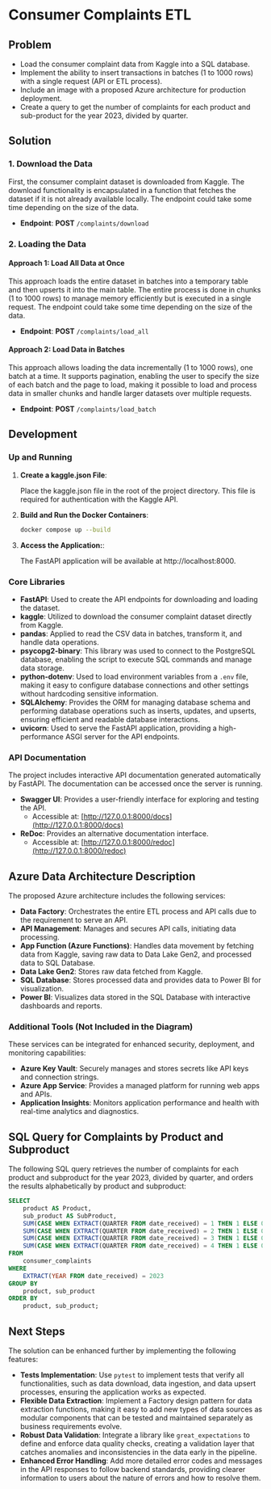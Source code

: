 # Consumer Complaints ETL

## Problem

- Load the consumer complaint data from Kaggle into a SQL database.
- Implement the ability to insert transactions in batches (1 to 1000 rows) with a single request (API or ETL process).
- Include an image with a proposed Azure architecture for production deployment.
- Create a query to get the number of complaints for each product and sub-product for the year 2023, divided by quarter.

## Solution

### 1. Download the Data

First, the consumer complaint dataset is downloaded from Kaggle. The download functionality is encapsulated in a function that fetches the dataset if it is not already available locally. The endpoint could take some time depending on the size of the data.

- **Endpoint**: **POST** `/complaints/download`

### 2. Loading the Data

#### Approach 1: Load All Data at Once

This approach loads the entire dataset in batches into a temporary table and then upserts it into the main table. The entire process is done in chunks (1 to 1000 rows) to manage memory efficiently but is executed in a single request. The endpoint could take some time depending on the size of the data.

- **Endpoint**: **POST** `/complaints/load_all`

#### Approach 2: Load Data in Batches

This approach allows loading the data incrementally (1 to 1000 rows), one batch at a time. It supports pagination, enabling the user to specify the size of each batch and the page to load, making it possible to load and process data in smaller chunks and handle larger datasets over multiple requests.

- **Endpoint**: **POST** `/complaints/load_batch`

## Development

### Up and Running

1. **Create a kaggle.json File**:

   Place the kaggle.json file in the root of the project directory. This file is required for authentication with the Kaggle API.

2. **Build and Run the Docker Containers**:

   ```bash
   docker compose up --build
   ```

3. **Access the Application:**:

   The FastAPI application will be available at http://localhost:8000.

### Core Libraries

- **FastAPI**: Used to create the API endpoints for downloading and loading the dataset.
- **kaggle**: Utilized to download the consumer complaint dataset directly from Kaggle.
- **pandas**: Applied to read the CSV data in batches, transform it, and handle data operations.
- **psycopg2-binary**: This library was used to connect to the PostgreSQL database, enabling the script to execute SQL commands and manage data storage.
- **python-dotenv**: Used to load environment variables from a `.env` file, making it easy to configure database connections and other settings without hardcoding sensitive information.
- **SQLAlchemy**: Provides the ORM for managing database schema and performing database operations such as inserts, updates, and upserts, ensuring efficient and readable database interactions.
- **uvicorn**: Used to serve the FastAPI application, providing a high-performance ASGI server for the API endpoints.

### API Documentation

The project includes interactive API documentation generated automatically by FastAPI. The documentation can be accessed once the server is running.

- **Swagger UI**: Provides a user-friendly interface for exploring and testing the API.
  - Accessible at: [http://127.0.0.1:8000/docs](http://127.0.0.1:8000/docs)
- **ReDoc**: Provides an alternative documentation interface.
  - Accessible at: [http://127.0.0.1:8000/redoc](http://127.0.0.1:8000/redoc)

## Azure Data Architecture Description

The proposed Azure architecture includes the following services:

- **Data Factory**: Orchestrates the entire ETL process and API calls due to the requirement to serve an API.
- **API Management**: Manages and secures API calls, initiating data processing.
- **App Function (Azure Functions)**: Handles data movement by fetching data from Kaggle, saving raw data to Data Lake Gen2, and processed data to SQL Database.
- **Data Lake Gen2**: Stores raw data fetched from Kaggle.
- **SQL Database**: Stores processed data and provides data to Power BI for visualization.
- **Power BI**: Visualizes data stored in the SQL Database with interactive dashboards and reports.

### Additional Tools (Not Included in the Diagram)

These services can be integrated for enhanced security, deployment, and monitoring capabilities:

- **Azure Key Vault**: Securely manages and stores secrets like API keys and connection strings.
- **Azure App Service**: Provides a managed platform for running web apps and APIs.
- **Application Insights**: Monitors application performance and health with real-time analytics and diagnostics.

## SQL Query for Complaints by Product and Subproduct

The following SQL query retrieves the number of complaints for each product and subproduct for the year 2023, divided by quarter, and orders the results alphabetically by product and subproduct:

```sql
SELECT
    product AS Product,
    sub_product AS SubProduct,
    SUM(CASE WHEN EXTRACT(QUARTER FROM date_received) = 1 THEN 1 ELSE 0 END) AS Q1,
    SUM(CASE WHEN EXTRACT(QUARTER FROM date_received) = 2 THEN 1 ELSE 0 END) AS Q2,
    SUM(CASE WHEN EXTRACT(QUARTER FROM date_received) = 3 THEN 1 ELSE 0 END) AS Q3,
    SUM(CASE WHEN EXTRACT(QUARTER FROM date_received) = 4 THEN 1 ELSE 0 END) AS Q4
FROM
    consumer_complaints
WHERE
    EXTRACT(YEAR FROM date_received) = 2023
GROUP BY
    product, sub_product
ORDER BY
    product, sub_product;
```

## Next Steps

The solution can be enhanced further by implementing the following features:

- **Tests Implementation**:
  Use `pytest` to implement tests that verify all functionalities, such as data download, data ingestion, and data upsert processes, ensuring the application works as expected.
- **Flexible Data Extraction**:
  Implement a Factory design pattern for data extraction functions, making it easy to add new types of data sources as modular components that can be tested and maintained separately as business requirements evolve.
- **Robust Data Validation**:
  Integrate a library like `great_expectations` to define and enforce data quality checks, creating a validation layer that catches anomalies and inconsistencies in the data early in the pipeline.
- **Enhanced Error Handling**:
  Add more detailed error codes and messages in the API responses to follow backend standards, providing clearer information to users about the nature of errors and how to resolve them.
